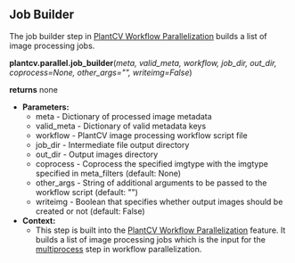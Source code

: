 ## Job Builder

The job builder step in [PlantCV Workflow Parallelization](pipeline_parallel.md) builds a list of image processing jobs.

**plantcv.parallel.job_builder**(*meta, valid_meta, workflow, job_dir, out_dir, coprocess=None, other_args="", writeimg=False*)

**returns** none

- **Parameters:**
    - meta   - Dictionary of processed image metadata
    - valid_meta - Dictionary of valid metadata keys
    - workflow - PlantCV image processing workflow script file
    - job_dir - Intermediate file output directory
    - out_dir - Output images directory
    - coprocess - Coprocess the specified imgtype with the imgtype specified in meta_filters (default: None) 
    - other_args - String of additional arguments to be passed to the workflow script (default: "")
    - writeimg - Boolean that specifies whether output images should be created or not (default: False) 
- **Context:**
    - This step is built into the [PlantCV Workflow Parallelization](pipeline_parallel.md) feature. It builds a list of image processing 
    jobs which is the input for the [multiprocess](parallel_multiprocess.md) step in workflow parallelization. 

